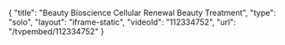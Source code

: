 {
    "title": "Beauty Bioscience Cellular Renewal Beauty Treatment",
    "type": "solo",
    "layout": "iframe-static",
    "videoId": "112334752",
    "url": "\/tvpembed\/112334752"
}